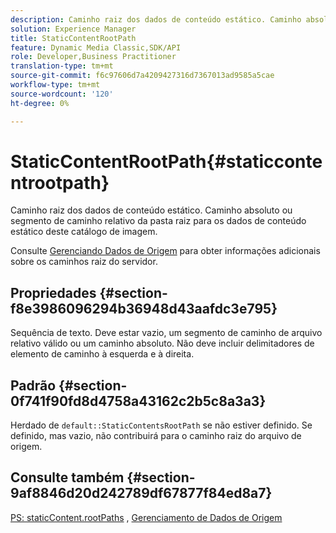 ```yaml
---
description: Caminho raiz dos dados de conteúdo estático. Caminho absoluto ou segmento de caminho relativo da pasta raiz para os dados de conteúdo estático deste catálogo de imagem.
solution: Experience Manager
title: StaticContentRootPath
feature: Dynamic Media Classic,SDK/API
role: Developer,Business Practitioner
translation-type: tm+mt
source-git-commit: f6c97606d7a4209427316d7367013ad9585a5cae
workflow-type: tm+mt
source-wordcount: '120'
ht-degree: 0%

---
```



# StaticContentRootPath{#staticcontentrootpath}

Caminho raiz dos dados de conteúdo estático. Caminho absoluto ou segmento de caminho relativo da pasta raiz para os dados de conteúdo estático deste catálogo de imagem.

Consulte [Gerenciando Dados de Origem](../../../../../is-api/image-serving-api-ref/c-configuration-and-administration/c-configuration-and-administration.md#concept-1ec4d9f0e58a430cae045761f1ff9173) para obter informações adicionais sobre os caminhos raiz do servidor.

## Propriedades {#section-f8e3986096294b36948d43aafdc3e795}

Sequência de texto. Deve estar vazio, um segmento de caminho de arquivo relativo válido ou um caminho absoluto. Não deve incluir delimitadores de elemento de caminho à esquerda e à direita.

## Padrão {#section-0f741f90fd8d4758a43162c2b5c8a3a3}

Herdado de `default::StaticContentsRootPath` se não estiver definido. Se definido, mas vazio, não contribuirá para o caminho raiz do arquivo de origem.

## Consulte também {#section-9af8846d20d242789df67877f84ed8a7}

[PS: staticContent.rootPaths](../../../../../is-api/image-catalog/image-serving-api-ref/c-image-catalog-reference/c-attributes-reference/r-staticcontentrootpath.md#reference-a2b5368d078349828d282357681bb2a5) ,   [Gerenciamento de Dados de Origem](../../../../../is-api/image-serving-api-ref/c-configuration-and-administration/c-configuration-and-administration.md#concept-1ec4d9f0e58a430cae045761f1ff9173)
